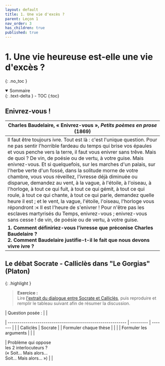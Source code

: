 ```yaml
---
layout: default
title: 1. Une vie d'excès ?
parent: Leçon 1
nav_order: 3
has_children: true
published: true
---
```

# 1. Une vie heureuse est-elle une vie d'excès ?
{: .no_toc }

<details open markdown="block">
  <summary>
    Sommaire
  </summary>
  {: .text-delta }
- TOC
{:toc}
</details>

## Enivrez-vous !

| Charles Baudelaire, « Enivrez-vous », *Petits poèmes en prose* (1869) |
| ------------------------------------------------------------ |
| Il faut être toujours ivre. Tout est là : c'est l'unique question. Pour ne pas sentir l'horrible fardeau du temps qui brise vos épaules et vous penche vers la terre, il faut vous enivrer sans trêve. Mais de quoi ? De vin, de poésie ou de vertu, à votre guise. Mais enivrez-vous. Et si quelquefois, sur les marches d'un palais, sur l'herbe verte d'un fossé, dans la solitude morne de votre chambre, vous vous réveillez, l'ivresse déjà diminuée ou disparue, demandez au vent, à la vague, à l'étoile, à l'oiseau, à l'horloge, à tout ce qui fuit, à tout ce qui gémit, à tout ce qui roule, à tout ce qui chante, à tout ce qui parle, demandez quelle heure il est ; et le vent, la vague, l'étoile, l'oiseau, l'horloge vous répondront :« Il est l'heure de s'enivrer ! Pour n'être pas les esclaves martyrisés du Temps, enivrez-vous ; enivrez-vous sans cesse ! de vin, de poésie ou de vertu, à votre guise. |
| **1. Comment définiriez-vous l'ivresse que préconise Charles Baudelaire ? <br />2. Comment Baudelaire justifie-t-il le fait que nous devons vivre ivre ?** |

## Le débat Socrate - Calliclès dans "Le Gorgias" (Platon)

{: .highlight }
> **Exercice :**  
> Lire [l'extrait du dialogue entre Socrate et Calliclès](../Leçon%201/L1-3-1.html), puis reproduire et remplir le tableau suivant afin de résumer la discussion.

| Question posée :                                             |                    |

| ------------------------------------------------------------ | --------- | ------- |
|                                                              | Calliclès | Socrate |
| Formuler chaque thèse                                        |           |         |
| Formuler les arguments                                       |           |         |

| Problème qui oppose <br> les 2 interlocuteurs ? <br/>(« Soit... Mais alors... <br/>Soit... Mais alors... ») |                   |